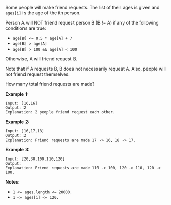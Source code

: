 Some people will make friend requests. The list of their ages is given and `ages[i]` is the age of the ith person. 

Person A will NOT friend request person B (B != A) if any of the following conditions are true:

* `age[B] <= 0.5 * age[A] + 7`
* `age[B] > age[A]`
* `age[B] > 100 && age[A] < 100`

Otherwise, A will friend request B.

Note that if A requests B, B does not necessarily request A.  Also, people will not friend request themselves.

How many total friend requests are made?

**Example 1:**
```
Input: [16,16]
Output: 2
Explanation: 2 people friend request each other.
```
**Example 2:**
```
Input: [16,17,18]
Output: 2
Explanation: Friend requests are made 17 -> 16, 18 -> 17.
```
**Example 3:**
```
Input: [20,30,100,110,120]
Output: 
Explanation: Friend requests are made 110 -> 100, 120 -> 110, 120 -> 100.
``` 

**Notes:**

* `1 <= ages.length <= 20000.`
* `1 <= ages[i] <= 120.`
